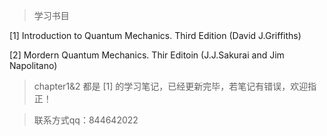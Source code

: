 > 学习书目

[1] Introduction to Quantum Mechanics. Third Edition (David J.Griffiths)

[2] Mordern Quantum Mechanics. Thir Editoin (J.J.Sakurai and Jim Napolitano)


> chapter1&2 都是 [1] 的学习笔记，已经更新完毕，若笔记有错误，欢迎指正！

> 联系方式qq：844642022
